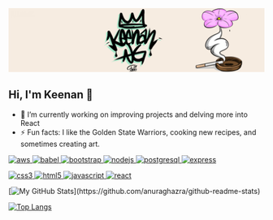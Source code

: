 ![Banner](https://github.com/dotkeenan/dotkeenan/blob/main/images/linkedinbanner.png)

## Hi, I'm Keenan 👋

- 🔭 I’m currently working on improving projects and delving more into React
- ⚡ Fun facts: I like the Golden State Warriors, cooking new recipes, and sometimes creating art.
<p align="left"> 
  <a href="https://aws.amazon.com" target="_blank"> <img src="https://devicons.github.io/devicon/devicon.git/icons/amazonwebservices/amazonwebservices-original-wordmark.svg" alt="aws" width="40" height="40"/> </a> 
  <a href="https://babeljs.io/" target="_blank"> <img src="https://www.vectorlogo.zone/logos/babeljs/babeljs-icon.svg" alt="babel" width="40" height="40"/> </a> 
  <a href="https://getbootstrap.com" target="_blank"> <img src="https://devicons.github.io/devicon/devicon.git/icons/bootstrap/bootstrap-plain.svg" alt="bootstrap" width="40" height="40"/> </a> 
  <a href="https://nodejs.org" target="_blank"> <img src="https://devicons.github.io/devicon/devicon.git/icons/nodejs/nodejs-original-wordmark.svg" alt="nodejs" width="40" height="40"/> </a> 
  <a href="https://www.postgresql.org" target="_blank"> <img src="https://devicons.github.io/devicon/devicon.git/icons/postgresql/postgresql-original-wordmark.svg" alt="postgresql" width="40" height="40"/> </a> 
  <a href="https://expressjs.com" target="_blank"> <img src="https://devicons.github.io/devicon/devicon.git/icons/express/express-original-wordmark.svg" alt="express" width="40" height="40"/> </a> 
  </p>
  <p align="left"> 
  <a href="https://www.w3schools.com/css/" target="_blank"> <img src="https://devicons.github.io/devicon/devicon.git/icons/css3/css3-original-wordmark.svg" alt="css3" width="40" height="40"/> </a> 
  <a href="https://www.w3.org/html/" target="_blank"> <img src="https://devicons.github.io/devicon/devicon.git/icons/html5/html5-original-wordmark.svg" alt="html5" width="40" height="40"/> </a> 
  <a href="https://developer.mozilla.org/en-US/docs/Web/JavaScript" target="_blank"> <img src="https://devicons.github.io/devicon/devicon.git/icons/javascript/javascript-original.svg" alt="javascript" width="40" height="40"/> </a> 
  <a href="https://reactjs.org/" target="_blank"> <img src="https://devicons.github.io/devicon/devicon.git/icons/react/react-original-wordmark.svg" alt="react" width="40" height="40"/> </a> 


[![My GitHub Stats](https://github-readme-stats.vercel.app/api?username=dotkeenan&hide=contribs,stars,issues&count_private=true&theme=cobalt&show_icons=true&custom_title=My%20Stats!)](https://github.com/anuraghazra/github-readme-stats)

[![Top Langs](https://github-readme-stats.vercel.app/api/top-langs/?username=dotkeenan&layout=compact&theme=cobalt)](https://github.com/anuraghazra/github-readme-stats)

<!--
**dotkeenan/dotkeenan** is a ✨ _special_ ✨ repository because its `README.md` (this file) appears on your GitHub profile.

Here are some ideas to get you started:

- 🔭 I’m currently working on ...
- 🌱 I’m currently learning ...
- 👯 I’m looking to collaborate on ...
- 🤔 I’m looking for help with ...
- 💬 Ask me about ...
- 📫 How to reach me: ...
- 😄 Pronouns: ...
- ⚡ Fun fact: ...
-->
